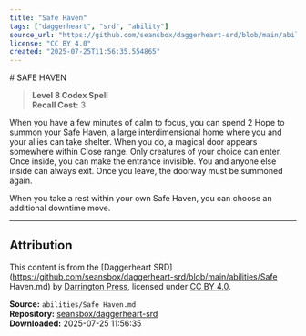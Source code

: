 ```yaml
---
title: "Safe Haven"
tags: ["daggerheart", "srd", "ability"]
source_url: "https://github.com/seansbox/daggerheart-srd/blob/main/abilities/Safe Haven.md"
license: "CC BY 4.0"
created: "2025-07-25T11:56:35.554865"
---
```


﻿# SAFE HAVEN

> **Level 8 Codex Spell**  
> **Recall Cost:** 3

When you have a few minutes of calm to focus, you can spend 2 Hope to summon your Safe Haven, a large interdimensional home where you and your allies can take shelter. When you do, a magical door appears somewhere within Close range. Only creatures of your choice can enter. Once inside, you can make the entrance invisible. You and anyone else inside can always exit. Once you leave, the doorway must be summoned again.

When you take a rest within your own Safe Haven, you can choose an additional downtime move.

---

## Attribution

This content is from the [Daggerheart SRD](https://github.com/seansbox/daggerheart-srd/blob/main/abilities/Safe Haven.md) by [Darrington Press](https://darringtonpress.com/), licensed under [CC BY 4.0](https://creativecommons.org/licenses/by/4.0/).

**Source:** `abilities/Safe Haven.md`  
**Repository:** [seansbox/daggerheart-srd](https://github.com/seansbox/daggerheart-srd)  
**Downloaded:** 2025-07-25 11:56:35

